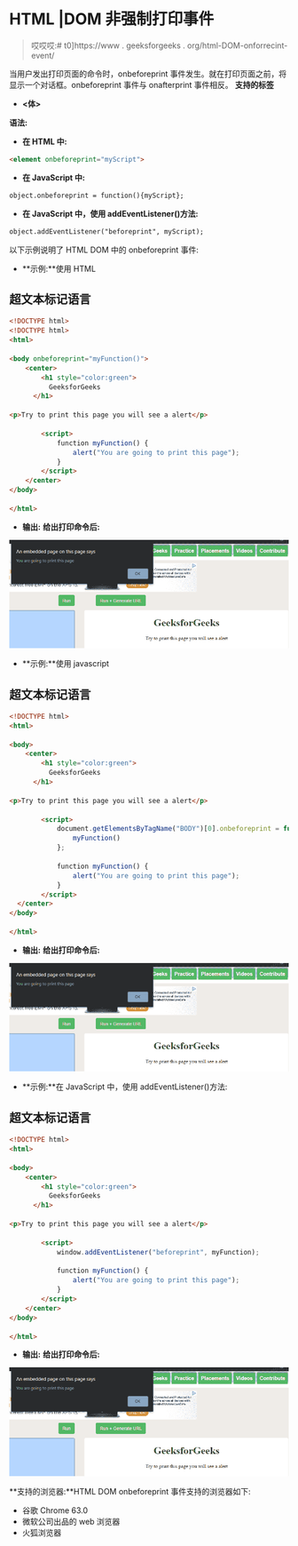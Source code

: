 # HTML |DOM 非强制打印事件

> 哎哎哎:# t0]https://www . geeksforgeeks . org/html-DOM-onforrecint-event/

当用户发出打印页面的命令时，onbeforeprint 事件发生。就在打印页面之前，将显示一个对话框。onbeforeprint 事件与 onafterprint 事件相反。
**支持的标签**

*   **<体>**

**语法:**

*   **在 HTML 中:**

```html
<element onbeforeprint="myScript">
```

*   **在 JavaScript 中:**

```html
object.onbeforeprint = function(){myScript};
```

*   **在 JavaScript 中，使用 addEventListener()方法:**

```html
object.addEventListener("beforeprint", myScript);
```

以下示例说明了 HTML DOM 中的 onbeforeprint 事件:

*   **示例:**使用 HTML

## 超文本标记语言

```html
<!DOCTYPE html>
<!DOCTYPE html>
<html>

<body onbeforeprint="myFunction()">
    <center>
        <h1 style="color:green">
          GeeksforGeeks
      </h1>

<p>Try to print this page you will see a alert</p>

        <script>
            function myFunction() {
                alert("You are going to print this page");
            }
        </script>
    </center>
</body>

</html>
```

*   **输出:**
    **给出打印命令后:**

![](img/23e7b4d439cd60371a682c3eef12e7f2.png)

*   **示例:**使用 javascript

## 超文本标记语言

```html
<!DOCTYPE html>
<html>

<body>
    <center>
        <h1 style="color:green">
          GeeksforGeeks
      </h1>

<p>Try to print this page you will see a alert</p>

        <script>
            document.getElementsByTagName("BODY")[0].onbeforeprint = function() {
                myFunction()
            };

            function myFunction() {
                alert("You are going to print this page");
            }
        </script>
  </center>
</body>

</html>
```

*   **输出:**
    **给出打印命令后:**

![](img/23e7b4d439cd60371a682c3eef12e7f2.png)

*   **示例:**在 JavaScript 中，使用 addEventListener()方法:

## 超文本标记语言

```html
<!DOCTYPE html>
<html>

<body>
    <center>
        <h1 style="color:green">
          GeeksforGeeks
      </h1>

<p>Try to print this page you will see a alert</p>

        <script>
            window.addEventListener("beforeprint", myFunction);

            function myFunction() {
                alert("You are going to print this page");
            }
        </script>
    </center>
</body>

</html>
```

*   **输出:**
    **给出打印命令后:**

![](img/23e7b4d439cd60371a682c3eef12e7f2.png)

**支持的浏览器:**HTML DOM onbeforeprint 事件支持的浏览器如下:

*   谷歌 Chrome 63.0
*   微软公司出品的 web 浏览器
*   火狐浏览器